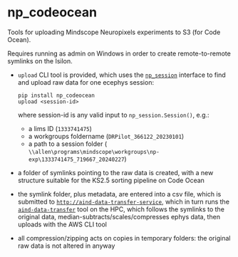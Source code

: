 # np_codeocean
Tools for uploading Mindscope Neuropixels experiments to S3 (for Code Ocean).

Requires running as admin on Windows in order to create remote-to-remote symlinks
on the Isilon.

- `upload` CLI tool is provided, which uses the
  [`np_session`](https://github.com/AllenInstitute/np_session) interface to find
  and upload
  raw data for one ecephys session:

    ```
    pip install np_codeocean
    upload <session-id>
    ```
 
    where session-id is any valid input to `np_session.Session()`, e.g.: 
    - a lims ID (`1333741475`) 
    - a workgroups foldername (`DRPilot_366122_20230101`) 
    - a path to a session folder (    `\\allen\programs\mindscope\workgroups\np-exp\1333741475_719667_20240227`)
    
- a folder of symlinks pointing to the raw data is created, with a new structure suitable for the KS2.5 sorting pipeline on Code Ocean
- the symlink folder, plus metadata, are entered into a csv file, which is
  submitted to [`http://aind-data-transfer-service`](http://aind-data-transfer-service), which in turn runs the
  [`aind-data-transfer`](https://github.com/AllenNeuralDynamics/aind-data-transfer)
  tool on the HPC, which follows the symlinks to the original data,
  median-subtracts/scales/compresses ephys data, then uploads with the AWS CLI tool
- all compression/zipping acts on copies in temporary folders: the original raw data is not altered in anyway 
